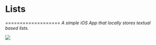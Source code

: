 # Lists
===================
*A simple iOS App that locally stores textual based lists.*

![](https://dl.dropboxusercontent.com/content_link/IUH9TQPyUnHgp2OSMuEV0B2xo2ymemO8halVdPHL9elR19AOSLZQlreXLCyzo3e3/file?dl=0)
